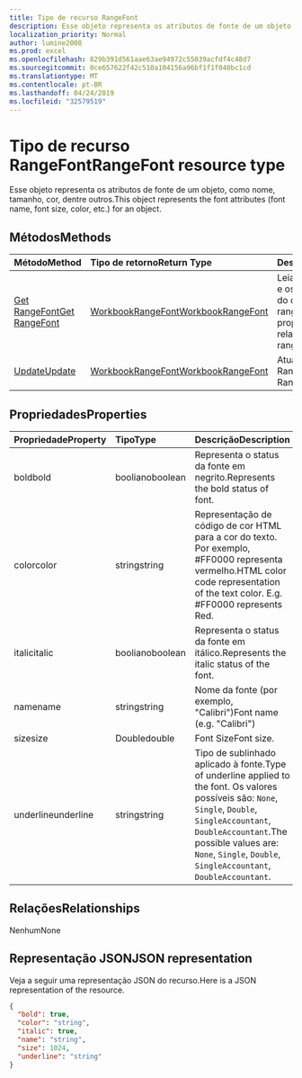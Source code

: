 ```yaml
---
title: Tipo de recurso RangeFont
description: Esse objeto representa os atributos de fonte de um objeto, como nome, tamanho, cor, dentre outros.
localization_priority: Normal
author: lumine2008
ms.prod: excel
ms.openlocfilehash: 829b391d561aae63ae94972c55039acfdf4c48d7
ms.sourcegitcommit: 0ce657622f42c510a104156a96bf1f1f040bc1cd
ms.translationtype: MT
ms.contentlocale: pt-BR
ms.lasthandoff: 04/24/2019
ms.locfileid: "32579519"
---
```

# <a name="rangefont-resource-type"></a><span data-ttu-id="1d714-103">Tipo de recurso RangeFont</span><span class="sxs-lookup"><span data-stu-id="1d714-103">RangeFont resource type</span></span>

<span data-ttu-id="1d714-104">Esse objeto representa os atributos de fonte de um objeto, como nome, tamanho, cor, dentre outros.</span><span class="sxs-lookup"><span data-stu-id="1d714-104">This object represents the font attributes (font name, font size, color, etc.) for an object.</span></span>


## <a name="methods"></a><span data-ttu-id="1d714-105">Métodos</span><span class="sxs-lookup"><span data-stu-id="1d714-105">Methods</span></span>

| <span data-ttu-id="1d714-106">Método</span><span class="sxs-lookup"><span data-stu-id="1d714-106">Method</span></span>           | <span data-ttu-id="1d714-107">Tipo de retorno</span><span class="sxs-lookup"><span data-stu-id="1d714-107">Return Type</span></span>    |<span data-ttu-id="1d714-108">Descrição</span><span class="sxs-lookup"><span data-stu-id="1d714-108">Description</span></span>|
|:---------------|:--------|:----------|
|[<span data-ttu-id="1d714-109">Get RangeFont</span><span class="sxs-lookup"><span data-stu-id="1d714-109">Get RangeFont</span></span>](../api/rangefont-get.md) | [<span data-ttu-id="1d714-110">WorkbookRangeFont</span><span class="sxs-lookup"><span data-stu-id="1d714-110">WorkbookRangeFont</span></span>](rangefont.md) |<span data-ttu-id="1d714-111">Leia as propriedades e os relacionamentos do objeto rangeFormat.</span><span class="sxs-lookup"><span data-stu-id="1d714-111">Read properties and relationships of rangeFont object.</span></span>|
|[<span data-ttu-id="1d714-112">Update</span><span class="sxs-lookup"><span data-stu-id="1d714-112">Update</span></span>](../api/rangefont-update.md) | [<span data-ttu-id="1d714-113">WorkbookRangeFont</span><span class="sxs-lookup"><span data-stu-id="1d714-113">WorkbookRangeFont</span></span>](rangefont.md)   |<span data-ttu-id="1d714-114">Atualize o objeto RangeFont.</span><span class="sxs-lookup"><span data-stu-id="1d714-114">Update RangeFont object.</span></span> |

## <a name="properties"></a><span data-ttu-id="1d714-115">Propriedades</span><span class="sxs-lookup"><span data-stu-id="1d714-115">Properties</span></span>
| <span data-ttu-id="1d714-116">Propriedade</span><span class="sxs-lookup"><span data-stu-id="1d714-116">Property</span></span>     | <span data-ttu-id="1d714-117">Tipo</span><span class="sxs-lookup"><span data-stu-id="1d714-117">Type</span></span>   |<span data-ttu-id="1d714-118">Descrição</span><span class="sxs-lookup"><span data-stu-id="1d714-118">Description</span></span>|
|:---------------|:--------|:----------|
|<span data-ttu-id="1d714-119">bold</span><span class="sxs-lookup"><span data-stu-id="1d714-119">bold</span></span>|<span data-ttu-id="1d714-120">booliano</span><span class="sxs-lookup"><span data-stu-id="1d714-120">boolean</span></span>|<span data-ttu-id="1d714-121">Representa o status da fonte em negrito.</span><span class="sxs-lookup"><span data-stu-id="1d714-121">Represents the bold status of font.</span></span>|
|<span data-ttu-id="1d714-122">color</span><span class="sxs-lookup"><span data-stu-id="1d714-122">color</span></span>|<span data-ttu-id="1d714-123">string</span><span class="sxs-lookup"><span data-stu-id="1d714-123">string</span></span>|<span data-ttu-id="1d714-p101">Representação de código de cor HTML para a cor do texto. Por exemplo, #FF0000 representa vermelho.</span><span class="sxs-lookup"><span data-stu-id="1d714-p101">HTML color code representation of the text color. E.g. #FF0000 represents Red.</span></span>|
|<span data-ttu-id="1d714-127">italic</span><span class="sxs-lookup"><span data-stu-id="1d714-127">italic</span></span>|<span data-ttu-id="1d714-128">booliano</span><span class="sxs-lookup"><span data-stu-id="1d714-128">boolean</span></span>|<span data-ttu-id="1d714-129">Representa o status da fonte em itálico.</span><span class="sxs-lookup"><span data-stu-id="1d714-129">Represents the italic status of the font.</span></span>|
|<span data-ttu-id="1d714-130">name</span><span class="sxs-lookup"><span data-stu-id="1d714-130">name</span></span>|<span data-ttu-id="1d714-131">string</span><span class="sxs-lookup"><span data-stu-id="1d714-131">string</span></span>|<span data-ttu-id="1d714-132">Nome da fonte (por exemplo, "Calibri")</span><span class="sxs-lookup"><span data-stu-id="1d714-132">Font name (e.g. "Calibri")</span></span>|
|<span data-ttu-id="1d714-133">size</span><span class="sxs-lookup"><span data-stu-id="1d714-133">size</span></span>|<span data-ttu-id="1d714-134">Double</span><span class="sxs-lookup"><span data-stu-id="1d714-134">double</span></span>|<span data-ttu-id="1d714-135">Font Size</span><span class="sxs-lookup"><span data-stu-id="1d714-135">Font size.</span></span>|
|<span data-ttu-id="1d714-136">underline</span><span class="sxs-lookup"><span data-stu-id="1d714-136">underline</span></span>|<span data-ttu-id="1d714-137">string</span><span class="sxs-lookup"><span data-stu-id="1d714-137">string</span></span>|<span data-ttu-id="1d714-138">Tipo de sublinhado aplicado à fonte.</span><span class="sxs-lookup"><span data-stu-id="1d714-138">Type of underline applied to the font.</span></span> <span data-ttu-id="1d714-139">Os valores possíveis são: `None`, `Single`, `Double`, `SingleAccountant`, `DoubleAccountant`.</span><span class="sxs-lookup"><span data-stu-id="1d714-139">The possible values are: `None`, `Single`, `Double`, `SingleAccountant`, `DoubleAccountant`.</span></span>|

## <a name="relationships"></a><span data-ttu-id="1d714-140">Relações</span><span class="sxs-lookup"><span data-stu-id="1d714-140">Relationships</span></span>
<span data-ttu-id="1d714-141">Nenhum</span><span class="sxs-lookup"><span data-stu-id="1d714-141">None</span></span>


## <a name="json-representation"></a><span data-ttu-id="1d714-142">Representação JSON</span><span class="sxs-lookup"><span data-stu-id="1d714-142">JSON representation</span></span>

<span data-ttu-id="1d714-143">Veja a seguir uma representação JSON do recurso.</span><span class="sxs-lookup"><span data-stu-id="1d714-143">Here is a JSON representation of the resource.</span></span>

<!--{
  "blockType": "resource",
  "optionalProperties": [],
  "baseType": "microsoft.graph.entity",
  "@odata.type": "microsoft.graph.workbookRangeFont"
}-->

```json
{
  "bold": true,
  "color": "string",
  "italic": true,
  "name": "string",
  "size": 1024,
  "underline": "string"
}

```

<!-- uuid: 8fcb5dbc-d5aa-4681-8e31-b001d5168d79
2015-10-25 14:57:30 UTC -->
<!-- {
  "type": "#page.annotation",
  "description": "RangeFont resource",
  "keywords": "",
  "section": "documentation",
  "tocPath": ""
}-->
